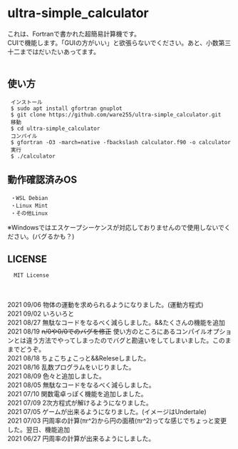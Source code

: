 # ultra-simple_calculator
これは、Fortranで書かれた超簡易計算機です。<br />
CUIで機能します。「GUIの方がいい」と欲張らないでください。あと、小数第三十二まではだいたいあってます。<br /><br />
## 使い方
     インストール
     $ sudo apt install gfortran gnuplot
     $ git clone https://github.com/ware255/ultra-simple_calculator.git
     移動
     $ cd ultra-simple_calculator
     コンパイル
     $ gfortran -O3 -march=native -fbackslash calculator.f90 -o calculator
     実行
     $ ./calculator
## 動作確認済みOS
     ・WSL Debian
     ・Linux Mint
     ・その他Linux
※Windowsではエスケープシーケンスが対応しておりませんので使用しないでください。(バグるかも？)
## LICENSE
      MIT License 
<br /><br />
2021 09/06 物体の運動を求められるようになりました。(運動方程式)<br />
2021 09/02 いろいろと<br />
2021 08/27 無駄なコードをなるべく減らしました。&&たくさんの機能を追加<br />
2021 08/19 ~~n/0や0/0でのバグを修正~~ 使い方のところにあるコンパイルオプションとは違う方法でやってしまったのでバグと勘違いをしてしまいました。このままでどうぞ。<br />
2021 08/18 ちょこちょこっと&&Releseしました。<br />
2021 08/16 乱数プログラムをいじりました。<br />
2021 08/09 色々と追加しました。<br />
2021 08/05 無駄なコードをなるべく減らしました。<br />
2021 07/10 関数電卓っぽく機能を追加しました。<br />
2021 07/09 2次方程式が解けるようになりました。<br />
2021 07/05 ゲームが出来るようになりました。(イメージはUndertale)<br />
2021 07/03 円周率の計算(πr^2)から円の面積(πr^2)ってな感じでちょっと変更した。翌日、機能追加<br />
2021 06/27 円周率の計算が出来るようにしました。
